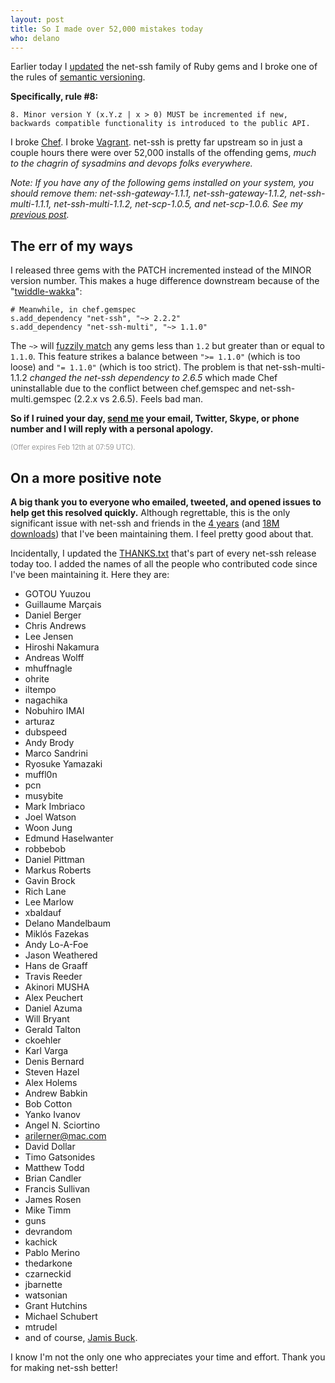 ```yaml
---
layout: post
title: So I made over 52,000 mistakes today
who: delano
---
```


Earlier today I [updated](/blog/2013/02/06/net-ssh-gem-code-signed/) the net-ssh family of Ruby gems and I broke one of the rules of [semantic versioning](http://semver.org/).

**Specifically, rule #8:**

    8. Minor version Y (x.Y.z | x > 0) MUST be incremented if new,
    backwards compatible functionality is introduced to the public API.

I broke [Chef](http://tickets.opscode.com/browse/CHEF-3835). I broke [Vagrant](https://github.com/mitchellh/vagrant/issues/1355). net-ssh is pretty far upstream so in just a couple hours there were over 52,000 installs of the offending gems, *much to the chagrin of sysadmins and devops folks everywhere.*

*Note: If you have any of the following gems installed on your system, you should remove them: net-ssh-gateway-1.1.1, net-ssh-gateway-1.1.2, net-ssh-multi-1.1.1, net-ssh-multi-1.1.2, net-scp-1.0.5, and net-scp-1.0.6. See my [previous post](/blog/2013/02/06/net-ssh-gem-code-signed/).*

## The err of my ways

I released three gems with the PATCH incremented instead of the MINOR version number. This makes a huge difference downstream because of the "[twiddle-wakka](http://twiddlewakka.com/)":

    # Meanwhile, in chef.gemspec
    s.add_dependency "net-ssh", "~> 2.2.2"
    s.add_dependency "net-ssh-multi", "~> 1.1.0"

The `~>` will [fuzzily match](http://robots.thoughtbot.com/post/2508037841/rubys-pessimistic-operator) any gems less than `1.2` but greater than or equal to `1.1.0`. This feature strikes a balance between `">= 1.1.0"` (which is too loose) and `"= 1.1.0"` (which is too strict). The problem is that net-ssh-multi-1.1.2 *changed the net-ssh dependency to 2.6.5* which made Chef uninstallable due to the conflict between chef.gemspec and net-ssh-multi.gemspec (2.2.x vs 2.6.5). Feels bad man.

**So if I ruined your day, [send me](https://onetimesecret.com/feedback) your email, Twitter, Skype, or phone number and I will reply with a personal apology.**

<p style="color: #999; font-size: 80%">(Offer expires Feb 12th at 07:59 UTC).</p>

## On a more positive note

**A big thank you to everyone who emailed, tweeted, and opened issues to help get this resolved quickly.** Although regrettable, this is the only significant issue with net-ssh and friends in the [4 years](http://solutious.com/blog/2009/06/19/net-ssh-repository/) (and [18M downloads](https://rubygems.org/profiles/delano)) that I've been maintaining them. I feel pretty good about that.

Incidentally, I updated the [THANKS.txt](https://github.com/net-ssh/net-ssh/blob/v2.6.5/THANKS.txt) that's part of every net-ssh release today too. I added the names of all the people who contributed code since I've been maintaining it. Here they are:

* GOTOU Yuuzou
* Guillaume Marçais
* Daniel Berger
* Chris Andrews
* Lee Jensen
* Hiroshi Nakamura
* Andreas Wolff
* mhuffnagle
* ohrite
* iltempo
* nagachika
* Nobuhiro IMAI
* arturaz
* dubspeed
* Andy Brody
* Marco Sandrini
* Ryosuke Yamazaki
* muffl0n
* pcn
* musybite
* Mark Imbriaco
* Joel Watson
* Woon Jung
* Edmund Haselwanter
* robbebob
* Daniel Pittman
* Markus Roberts
* Gavin Brock
* Rich Lane
* Lee Marlow
* xbaldauf
* Delano Mandelbaum
* Miklós Fazekas
* Andy Lo-A-Foe
* Jason Weathered
* Hans de Graaff
* Travis Reeder
* Akinori MUSHA
* Alex Peuchert
* Daniel Azuma
* Will Bryant
* Gerald Talton
* ckoehler
* Karl Varga
* Denis Bernard
* Steven Hazel
* Alex Holems
* Andrew Babkin
* Bob Cotton
* Yanko Ivanov
* Angel N. Sciortino
* arilerner@mac.com
* David Dollar
* Timo Gatsonides
* Matthew Todd
* Brian Candler
* Francis Sullivan
* James Rosen
* Mike Timm
* guns
* devrandom
* kachick
* Pablo Merino
* thedarkone
* czarneckid
* jbarnette
* watsonian
* Grant Hutchins
* Michael Schubert
* mtrudel
* and of course, [Jamis Buck](https://twitter.com/jamis).

I know I'm not the only one who appreciates your time and effort. Thank you for making net-ssh better!
